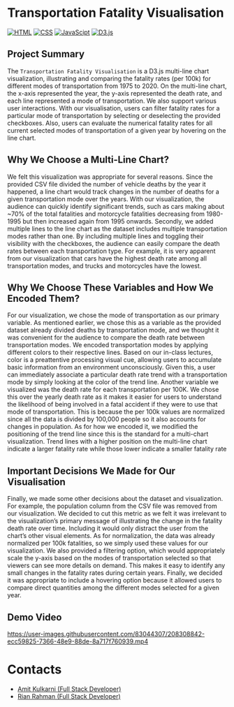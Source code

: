 # Transportation Fatality Visualisation
[![HTML](https://img.shields.io/badge/HTML-E34F26?style=for-the-badge&logo=HTML5&logoColor=white)]()
[![CSS](https://img.shields.io/badge/CSS-1572B6?style=for-the-badge&logo=CSS3&logoColor=white)]()
[![JavaScipt](https://img.shields.io/badge/JavaScript-F7DF1E?style=for-the-badge&logo=javascript&logoColor=white)]()
[![D3.js](https://img.shields.io/badge/D3.js-F9A03C?style=for-the-badge&logo=D3.js&logoColor=white)]()

## Project Summary
The `Transportation Fatality Visualisation` is a D3.js multi-line chart visualization, illustrating and comparing the fatality rates (per 100k) for different modes of transportation from 1975 to 2020. On the multi-line chart, the x-axis represented the year, the y-axis represented the death rate, and each line represented a mode of transportation. We also support various user interactions. With our visualisation, users can filter fatality rates for a particular mode of transportation by selecting or deselecting the provided checkboxes. Also, users can evaluate the numerical fatality rates for all current selected modes of transportation of a given year by hovering on the line chart.

## Why We Choose a Multi-Line Chart?
We felt this visualization was appropriate for several reasons. Since the provided CSV file divided the number of vehicle deaths by the year it happened, a line chart would track changes in the number of deaths for a given transportation mode over the years. With our visualization, the audience can quickly identify significant trends, such as cars making about ~70% of the total fatalities and motorcycle fatalities decreasing from 1980-1995 but then increased again from 1995 onwards. Secondly, we added multiple lines to the line chart as the dataset includes multiple transportation modes rather than one. By including multiple lines and toggling their visibility with the checkboxes, the audience can easily compare the death rates between each transportation type. For example, it is very apparent from our visualization that cars have the highest death rate among all transportation modes, and trucks and motorcycles have the lowest.

## Why We Choose These Variables and How We Encoded Them?
For our visualization, we chose the mode of transportation as our primary variable. As mentioned earlier, we chose this as a variable as the provided dataset already divided deaths by transportation mode, and we thought it was convenient for the audience to compare the death rate between transportation modes. We encoded transportation modes by applying different colors to their respective lines. Based on our in-class lectures, color is a preattentive processing visual cue, allowing users to accumulate basic information from an environment unconsciously. Given this, a user can immediately associate a particular death rate trend with a transportation mode by simply looking at the color of the trend line. Another variable we visualized was the death rate for each transportation per 100K. We chose this over the yearly death rate as it makes it easier for users to understand the likelihood of being involved in a fatal accident if they were to use that mode of transportation. This is because the per 100k values are normalized since all the data is divided by 100,000 people so it also accounts for changes in population. As for how we encoded it, we modified the positioning of the trend line since this is the standard for a multi-chart visualization. Trend lines with a higher position on the multi-line chart indicate a larger fatality rate while those lower indicate a smaller fatality rate

## Important Decisions We Made for Our Visualisation
Finally, we made some other decisions about the dataset and visualization. For example, the population column from the CSV file was removed from our visualization. We decided to cut this metric as we felt it was irrelevant to the visualization’s primary message of illustrating the change in the fatality death rate over time. Including it would only distract the user from the chart’s other visual elements. As for normalization, the data was already normalized per 100k fatalities, so we simply used these values for our visualization. We also provided a filtering option, which would appropriately scale the y-axis based on the modes of transportation selected so that viewers can see more details on demand. This makes it easy to identify any small changes in the fatality rates during certain years. Finally, we decided it was appropriate to include a hovering option because it allowed users to compare direct quantities among the different modes selected for a given year.

## Demo Video

https://user-images.githubusercontent.com/83044307/208308842-ecc59825-7366-48e9-88de-8a717f760939.mp4

# Contacts
- [Amit Kulkarni (Full Stack Developer)](https://github.com/amitkulk123)
- [Rian Rahman (Full Stack Developer)](https://github.com/RiRah123)
